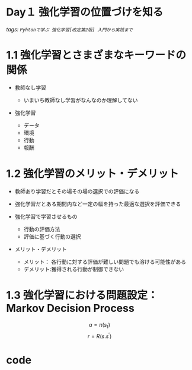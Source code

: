 Day１ 強化学習の位置づけを知る
===

###### tags: `Pyhtonで学ぶ 強化学習[改定第2版] 入門から実践まで`


# 1.1 強化学習とさまざまなキーワードの関係

* 教師なし学習
    * いまいち教師なし学習がなんなのか理解してない

* 強化学習
    * データ
    * 環境
    * 行動
    * 報酬

# 1.2 強化学習のメリット・デメリット

* 教師あり学習だとその場その場の選択での評価になる
* 強化学習だとある期間内など一定の幅を持った最適な選択を評価できる
* 強化学習で学習させるもの
    * 行動の評価方法
    * 評価に基づく行動の選択

* メリット・デメリット
    * メリット： 各行動に対する評価が難しい問題でも溶ける可能性がある
    * デメリット:獲得される行動が制御できない

# 1.3 強化学習における問題設定：Markov Decision Process

 $$ a = \pi(s_t) $$
 $$ r = R(s. s^{'}) $$

# code